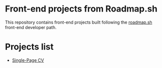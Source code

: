 # Front-end projects from Roadmap.sh
This repository contains front-end projects built following the [roadmap.sh](https://roadmap.sh/frontend/projects) front-end developer path.

# Projects list
- [Single-Page CV](https://roadmap.sh/projects/single-page-cv)
